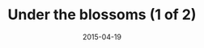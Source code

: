 ---
title: "Under the blossoms (1 of 2)"
date: 2015-04-19
picture: "/assets/camera-roll/2015/04/2015-04-19-under-the-blossoms-1/20150419_173157295_iOS.jpg"
related: "Under the blossoms (2 of 2)"
thumbnail: "/assets/camera-roll/2015/04/2015-04-19-under-the-blossoms-1/20150419_173157295_iOS-thumbnail.jpg"
type: picture
tags:
  - spring
  - flower
  - looking up
  - tree
  - photograph
  - Seattle
---